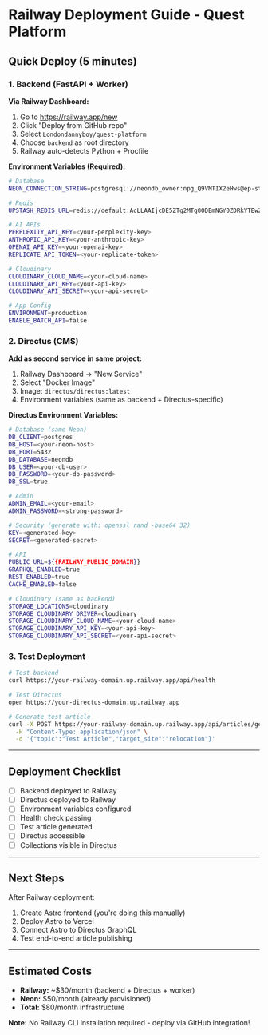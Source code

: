 # Railway Deployment Guide - Quest Platform

## Quick Deploy (5 minutes)

### 1. Backend (FastAPI + Worker)

**Via Railway Dashboard:**
1. Go to https://railway.app/new
2. Click "Deploy from GitHub repo"
3. Select `Londondannyboy/quest-platform`
4. Choose `backend` as root directory
5. Railway auto-detects Python + Procfile

**Environment Variables (Required):**
```bash
# Database
NEON_CONNECTION_STRING=postgresql://neondb_owner:npg_Q9VMTIX2eHws@ep-steep-wildflower-abrkgyqu-pooler.eu-west-2.aws.neon.tech/neondb?sslmode=require

# Redis
UPSTASH_REDIS_URL=redis://default:AcLLAAIjcDE5ZTg2MTg0ODBmNGY0ZDRkYTEwZjU3ZDFmNGI0YWNhZXAxMA@humorous-gibbon-10467.upstash.io:6379

# AI APIs
PERPLEXITY_API_KEY=<your-perplexity-key>
ANTHROPIC_API_KEY=<your-anthropic-key>
OPENAI_API_KEY=<your-openai-key>
REPLICATE_API_TOKEN=<your-replicate-token>

# Cloudinary
CLOUDINARY_CLOUD_NAME=<your-cloud-name>
CLOUDINARY_API_KEY=<your-api-key>
CLOUDINARY_API_SECRET=<your-api-secret>

# App Config
ENVIRONMENT=production
ENABLE_BATCH_API=false
```

### 2. Directus (CMS)

**Add as second service in same project:**
1. Railway Dashboard → "New Service"
2. Select "Docker Image"
3. Image: `directus/directus:latest`
4. Environment variables (same as backend + Directus-specific)

**Directus Environment Variables:**
```bash
# Database (same Neon)
DB_CLIENT=postgres
DB_HOST=<your-neon-host>
DB_PORT=5432
DB_DATABASE=neondb
DB_USER=<your-db-user>
DB_PASSWORD=<your-db-password>
DB_SSL=true

# Admin
ADMIN_EMAIL=<your-email>
ADMIN_PASSWORD=<strong-password>

# Security (generate with: openssl rand -base64 32)
KEY=<generated-key>
SECRET=<generated-secret>

# API
PUBLIC_URL=${{RAILWAY_PUBLIC_DOMAIN}}
GRAPHQL_ENABLED=true
REST_ENABLED=true
CACHE_ENABLED=false

# Cloudinary (same as backend)
STORAGE_LOCATIONS=cloudinary
STORAGE_CLOUDINARY_DRIVER=cloudinary
STORAGE_CLOUDINARY_CLOUD_NAME=<your-cloud-name>
STORAGE_CLOUDINARY_API_KEY=<your-api-key>
STORAGE_CLOUDINARY_API_SECRET=<your-api-secret>
```

### 3. Test Deployment

```bash
# Test backend
curl https://your-railway-domain.up.railway.app/api/health

# Test Directus
open https://your-directus-domain.up.railway.app

# Generate test article
curl -X POST https://your-railway-domain.up.railway.app/api/articles/generate \
  -H "Content-Type: application/json" \
  -d '{"topic":"Test Article","target_site":"relocation"}'
```

---

## Deployment Checklist

- [ ] Backend deployed to Railway
- [ ] Directus deployed to Railway
- [ ] Environment variables configured
- [ ] Health check passing
- [ ] Test article generated
- [ ] Directus accessible
- [ ] Collections visible in Directus

---

## Next Steps

After Railway deployment:
1. Create Astro frontend (you're doing this manually)
2. Deploy Astro to Vercel
3. Connect Astro to Directus GraphQL
4. Test end-to-end article publishing

---

## Estimated Costs

- **Railway:** ~$30/month (backend + Directus + worker)
- **Neon:** $50/month (already provisioned)
- **Total:** $80/month infrastructure

**Note:** No Railway CLI installation required - deploy via GitHub integration!
